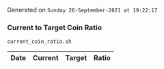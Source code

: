 Generated on `Sunday 26-September-2021 at 19:22:17`

### Current to Target Coin Ratio
`current_coin_ratio.sh`

Date|Current|Target|Ratio
---|---|---|---
